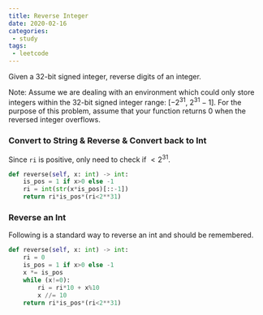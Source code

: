 ```yaml
---
title: Reverse Integer
date: 2020-02-16
categories:
 - study
tags:
 - leetcode
---
```


Given a 32-bit signed integer, reverse digits of an integer.

Note:
Assume we are dealing with an environment which could only store integers within the 32-bit signed integer range: [$−2^31$,  $2^31 − 1$]. For the purpose of this problem, assume that your function returns 0 when the reversed integer overflows.

### Convert to String & Reverse & Convert back to Int

Since `ri` is positive, only need to check if $< 2^31$.

```python
def reverse(self, x: int) -> int:
    is_pos = 1 if x>0 else -1
    ri = int(str(x*is_pos)[::-1])
    return ri*is_pos*(ri<2**31)
```

### Reverse an Int

Following is a standard way to reverse an int and should be remembered.

```python
def reverse(self, x: int) -> int:
    ri = 0
    is_pos = 1 if x>0 else -1
    x *= is_pos
    while (x!=0):
        ri = ri*10 + x%10
        x //= 10
    return ri*is_pos*(ri<2**31)
```
